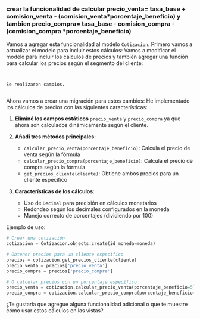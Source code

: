 ### crear la funcionalidad de calcular precio_venta= tasa_base + comision_venta - (comision_venta*porcentaje_beneficio) y tambien precio_compra= tasa_base - comision_compra - (comision_compra *porcentaje_beneficio)

Vamos a agregar esta funcionalidad al modelo `Cotizacion`. Primero vamos a actualizar el modelo para incluir estos cálculos: Vamos a modificar el modelo para incluir los cálculos de precios y también agregar una función para calcular los precios según el segmento del cliente: 
```


Se realizaron cambios.


```
Ahora vamos a crear una migración para estos cambios: He implementado los cálculos de precios con las siguientes características:

1. **Eliminé los campos estáticos** `precio_venta` y `precio_compra` ya que ahora son calculados dinámicamente según el cliente.

2. **Añadí tres métodos principales**:
   - `calcular_precio_venta(porcentaje_beneficio)`: Calcula el precio de venta según la fórmula
   - `calcular_precio_compra(porcentaje_beneficio)`: Calcula el precio de compra según la fórmula
   - `get_precios_cliente(cliente)`: Obtiene ambos precios para un cliente específico

3. **Características de los cálculos**:
   - Uso de `Decimal` para precisión en cálculos monetarios
   - Redondeo según los decimales configurados en la moneda
   - Manejo correcto de porcentajes (dividiendo por 100)

Ejemplo de uso:
```python
# Crear una cotización
cotizacion = Cotizacion.objects.create(id_moneda=moneda)

# Obtener precios para un cliente específico
precios = cotizacion.get_precios_cliente(cliente)
precio_venta = precios['precio_venta']
precio_compra = precios['precio_compra']

# O calcular precios con un porcentaje específico
precio_venta = cotizacion.calcular_precio_venta(porcentaje_beneficio=5)
precio_compra = cotizacion.calcular_precio_compra(porcentaje_beneficio=5)
```

¿Te gustaría que agregue alguna funcionalidad adicional o que te muestre cómo usar estos cálculos en las vistas?